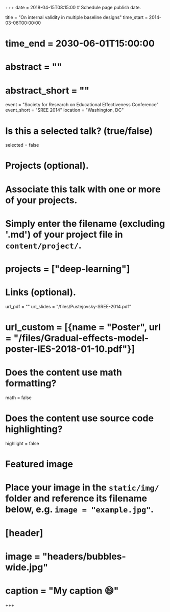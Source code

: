 +++
date = 2018-04-15T08:15:00  # Schedule page publish date.

title = "On internal validity in multiple baseline designs"
time_start = 2014-03-06T00:00:00
# time_end = 2030-06-01T15:00:00
# abstract = ""
# abstract_short = ""
event = "Society for Research on Educational Effectiveness Conference"
event_short = "SREE 2014"
location = "Washington, DC"

# Is this a selected talk? (true/false)
selected = false

# Projects (optional).
#   Associate this talk with one or more of your projects.
#   Simply enter the filename (excluding '.md') of your project file in `content/project/`.
# projects = ["deep-learning"]

# Links (optional).
url_pdf = ""
url_slides = "/files/Pustejovsky-SREE-2014.pdf"
# url_custom = [{name = "Poster", url = "/files/Gradual-effects-model-poster-IES-2018-01-10.pdf"}]

# Does the content use math formatting?
math = false

# Does the content use source code highlighting?
highlight = false

# Featured image
# Place your image in the `static/img/` folder and reference its filename below, e.g. `image = "example.jpg"`.
# [header]
# image = "headers/bubbles-wide.jpg"
# caption = "My caption :smile:"

+++


